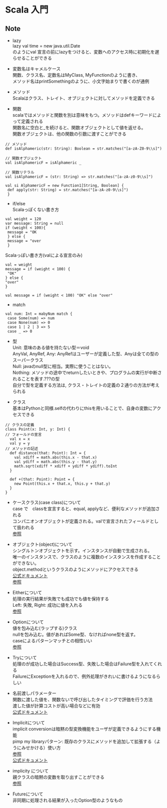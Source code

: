 # Scala 入門

## Note
 
- lazy  
lazy val time = new java.util.Date  
のようにval 宣言の前にlazyをつけると、変数へのアクセス時に初期化を遅らせることができる  

- 変数名はキャメルケース  
関数、クラス名、定数名はMyClass, MyFunctionのように書き、  
メソッド名はprintSomethingのように、小文字始まりで書くのが通例  

- メソッド  
Scalaはクラス、トレイト、オブジェクトに対してメソッドを定義できる  

- 関数  
scalaではメソッドと関数を別は意味をもつ。メソッドはdefキーワードによって定義される  
関数名に空白と_を続けると、関数オブジェクトとして値を返せる。  
関数オブジェクトは、他の関数の引数に渡すことができる
```
// メソッド
def isAlphameric(str: String): Boolean = str.matches("[a-zA-Z0-9\\s]")

// 関数オブジェクト
val isAlphamericF = isAlphameric _ 

// 関数リテラル
val isAlphamericF = (str: String) => str.matches("[a-zA-z0-9\\s]")

val si AlphamericF = new Function1[String, Boolean] {
 def apply(str: String) = str.matches("[a-zA-z0-9\\s]")
 }
```

- if/else  
Scalaっぽくない書き方  
```
val weight = 120
var message: String = null
if (weight < 100){
 message = "OK
 } else {
 message = "over
 }
```
Scalaっぽい書き方(valによる宣言のみ)  
```
val = weight
message = if (weight < 100) {
 "OK"
} else {
"over"
}

val message = if (weight < 100) "OK" else "over"
```
- match
```
val num: Int = mabyNum match {
 case Some(num) => num
 case None(num) => 0
 case 1 | 2 | 3 => 5
 case _ => 0
```

- 型  
Unit: 意味のある値を持たない型＝void  
AnyVal, AnyRef, Any: AnyRefはユーザーが定義した型、Anyは全ての型のスーパークラス  
Null: javaのnull型に相当。実際に使うことはない。  
Nothing: メソッドの途中でreturnしたいときや、プログラムの実行が中断されることを表す.???の型    
自分で型を定義する方法は, クラス・トレイトの定義の２通りの方法が考えられる  

- クラス  
基本はPythonと同様.selfの代わりにthisを用いることで、自身の変数にアクセスできる  
```
// クラスの定義
class Point(x: Int, y: Int) {
// フォールドの宣言
  val x = x
  val y = y
// メソッドの記述
  def distance(that: Point): Int = {
    val xdiff = math.abs(this.x - that.x)
    val ydiff = math.abs(this.y - that.y)
    math.sqrt(xdiff * xdiff + ydiff * ydiff).toInt
  }

  def +(that: Point): Point = {
    new Point(this.x + that.x, this.y + that.y)
  }
}
```


- ケースクラス(case class)について    
case で　classを宣言すると、equal, applyなど、便利なメソッドが追加される  
コンパニオンオブジェクトが定義される。valで宣言されたフィールドとして扱われる  
[参照](https://qiita.com/4245Ryomt/items/ae1468e634523c83d571)  

- オブジェクト(object)について  
シングルトンオブジェクトを示す。インスタンスが自動で生成される。  
唯一のインスタンスで、クラスのように複数のインスタンスを作成することができない。  
object.methodというクラスのようにメソッドにアクセスできる  
[公式ドキュメント](https://docs.scala-lang.org/ja/tour/singleton-objects.html)  
[参照](http://shikashikamemo.hatenablog.com/entry/2014/04/07/220341)   
 
 - Eitherについて  
処理の実行結果が失敗でも成功でも値を保持する  
Left: 失敗, Right: 成功に値を入れる  
[参照](https://qiita.com/peko858/items/91ea6c5f520e71e9ba1d)  

- Optionについて  
値を包み込む(ラップする)クラス  
nullを包み込む。値があればSome型、なければnone型を返す。  
caseによるパターンマッチとの相性いい  
[参照](https://qiita.com/f81@github/items/7bca48469d9aea65780d)  

- Tryについて  
処理のが成功した場合はSuccess型、失敗した場合はFailure型を入れてくれる  
FailureにExceptionを入れるので、例外処理がきれいに書けるようになるらしい  


- 名前渡しパラメーター  
関数に渡した値を、関数ないで呼び出したタイミングで評価を行う方法  
渡した値が計算コストが高い場合などに有効  
[公式ドキュメント](https://docs.scala-lang.org/ja/tour/by-name-parameters.html)  

- Implicitについて  
implicit conversionは暗黙の型変換機能をユーザが定義できるようにする機能  
pimp my libraryパターン: 既存のクラスにメソッドを追加して拡張する（ようにみせかける）使い方  
[参照](https://qiita.com/miyatin0212/items/f70cf68e89e4367fcf2e)  
[公式ドキュメント](https://docs.scala-lang.org/ja/tour/implicit-parameters.html)

- implicity について  
親クラスの暗黙の変数を取り出すことができる  
[参照](https://qiita.com/someone7140/items/4ceb041f0a4518ae5300)  

- Futureについて  
非同期に処理される結果が入ったOption型のようなもの  
